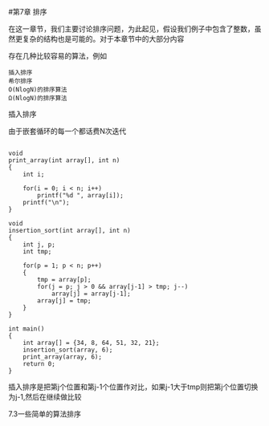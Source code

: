 #第7章  排序

在这一章节，我们主要讨论排序问题，为此起见，假设我们例子中包含了整数，虽然更复杂的结构也是可能的。对于本章节中的大部分内容

存在几种比较容易的算法，例如

```
插入排序
希尔排序
O(NlogN)的排序算法
Ω(NlogN)的排序算法
```

插入排序

由于嵌套循环的每一个都话费N次迭代

```

void
print_array(int array[], int n)
{
    int i;

    for(i = 0; i < n; i++)
        printf("%d ", array[i]);
    printf("\n");
}

void
insertion_sort(int array[], int n)
{
    int j, p;
    int tmp;

    for(p = 1; p < n; p++)
    {
        tmp = array[p];
        for(j = p; j > 0 && array[j-1] > tmp; j--)
            array[j] = array[j-1];
        array[j] = tmp;
    }
}

int main()
{
    int array[] = {34, 8, 64, 51, 32, 21};
    insertion_sort(array, 6);
    print_array(array, 6);
    return 0;
}

```

插入排序是把第j个位置和第j-1个位置作对比，如果j-1大于tmp则把第j个位置切换为j-1,然后在继续做比较

7.3一些简单的算法排序